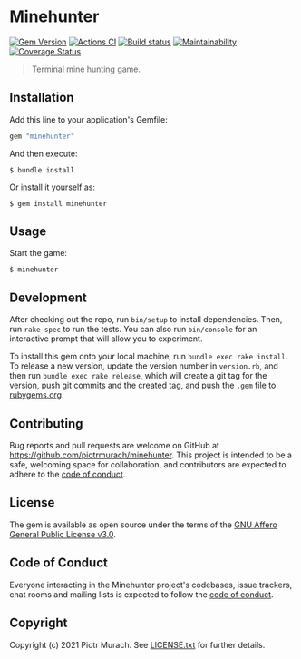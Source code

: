 # Minehunter

[![Gem Version](https://badge.fury.io/rb/minehunter.svg)][gem]
[![Actions CI](https://github.com/piotrmurach/minehunter/workflows/CI/badge.svg?branch=master)][gh_actions_ci]
[![Build status](https://ci.appveyor.com/api/projects/status/6jnp11d5jpcvua4j?svg=true)][appveyor]
[![Maintainability](https://api.codeclimate.com/v1/badges/bce6981d523e678029e7/maintainability)][codeclimate]
[![Coverage Status](https://coveralls.io/repos/github/piotrmurach/minehunter/badge.svg)][coverage]

[gem]: https://badge.fury.io/rb/minehunter
[gh_actions_ci]: https://github.com/piotrmurach/minehunter/actions?query=workflow%3ACI
[appveyor]: https://ci.appveyor.com/project/piotrmurach/minehunter
[codeclimate]: https://codeclimate.com/github/piotrmurach/minehunter/maintainability
[coverage]: https://coveralls.io/github/piotrmurach/minehunter

> Terminal mine hunting game.

## Installation

Add this line to your application's Gemfile:

```ruby
gem "minehunter"
```

And then execute:

    $ bundle install

Or install it yourself as:

    $ gem install minehunter

## Usage

Start the game:

```
$ minehunter
```

## Development

After checking out the repo, run `bin/setup` to install dependencies. Then, run `rake spec` to run the tests. You can also run `bin/console` for an interactive prompt that will allow you to experiment.

To install this gem onto your local machine, run `bundle exec rake install`. To release a new version, update the version number in `version.rb`, and then run `bundle exec rake release`, which will create a git tag for the version, push git commits and the created tag, and push the `.gem` file to [rubygems.org](https://rubygems.org).

## Contributing

Bug reports and pull requests are welcome on GitHub at https://github.com/piotrmurach/minehunter. This project is intended to be a safe, welcoming space for collaboration, and contributors are expected to adhere to the [code of conduct](https://github.com/piotrmurach/minehunter/blob/master/CODE_OF_CONDUCT.md).

## License

The gem is available as open source under the terms of the [GNU Affero General Public License v3.0](https://opensource.org/licenses/AGPL-3.0).

## Code of Conduct

Everyone interacting in the Minehunter project's codebases, issue trackers, chat rooms and mailing lists is expected to follow the [code of conduct](https://github.com/piotrmurach/minehunter/blob/master/CODE_OF_CONDUCT.md).

## Copyright

Copyright (c) 2021 Piotr Murach. See [LICENSE.txt](LICENSE.txt) for further details.
